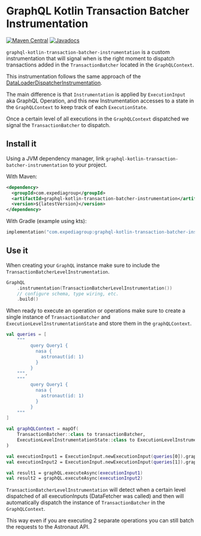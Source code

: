 # GraphQL Kotlin Transaction Batcher Instrumentation
[![Maven Central](https://img.shields.io/maven-central/v/com.expediagroup/graphql-kotlin-transaction-batcher-instrumentation.svg?label=Maven%20Central)](https://search.maven.org/search?q=g:%22com.expediagroup%22%20AND%20a:%22graphql-kotlin-transaction-batcher-instrumentation%22)
[![Javadocs](https://img.shields.io/maven-central/v/com.expediagroup/graphql-kotlin-transaction-batcher-instrumentation.svg?label=javadoc&colorB=brightgreen)](https://www.javadoc.io/doc/com.expediagroup/graphql-kotlin-transaction-batcher-instrumentation)

`graphql-kotlin-transaction-batcher-instrumentation` is a custom instrumentation that will signal when is the right moment
to dispatch transactions added in the `TransactionBatcher` located in the `GraphQLContext`.

This instrumentation follows the same approach of the [DataLoaderDispatcherInstrumentation](https://github.com/graphql-java/graphql-java/blob/master/src/main/java/graphql/execution/instrumentation/dataloader/DataLoaderDispatcherInstrumentation.java).

The main difference is that `Instrumentation` is applied by `ExecutionInput` aka GraphQL Operation, and this new Instrumentation
accesses to a state in the `GraphQLContext` to keep track of each `ExecutionState`.

Once a certain level of all executions in the `GraphQLContext` dispatched we signal the `TransactionBatcher` to dispatch.

## Install it

Using a JVM dependency manager, link `graphql-kotlin-transaction-batcher-instrumentation` to your project.

With Maven:

```xml
<dependency>
  <groupId>com.expediagroup</groupId>
  <artifactId>graphql-kotlin-transaction-batcher-instrumentation</artifactId>
  <version>${latestVersion}</version>
</dependency>
```

With Gradle (example using kts):

```kotlin
implementation("com.expediagroup:graphql-kotlin-transaction-batcher-instrumentation:$latestVersion")
```

## Use it

When creating your `GraphQL` instance make sure to include the `TransactionBatcherLevelInstrumentation`.

```kotlin
GraphQL
    .instrumentation(TransactionBatcherLevelInstrumentation())
    // configure schema, type wiring, etc.
    .build()
```

When ready to execute an operation or operations make sure to create a single instance of `TransactionBatcher`
and `ExecutionLevelInstrumentationState` and store them in the `graphQLContext`.

```kotlin
val queries = [
    """
         query Query1 {
           nasa {
             astronaut(id: 1)
           }
         }
    """,
    """
         query Query1 {
           nasa {
             astronaut(id: 1)
           }
         }
    """
]

val graphQLContext = mapOf(
    TransactionBatcher::class to transactionBatcher,
    ExecutionLevelInstrumentationState::class to ExecutionLevelInstrumentationState(queries.size)
)

val executionInput1 = ExecutionInput.newExecutionInput(queries[0]).graphQLContext(graphQLContext).build()
val executionInput2 = ExecutionInput.newExecutionInput(queries[1]).graphQLContext(graphQLContext).build()

val result1 = graphQL.executeAsync(executionInput1)
val result2 = graphQL.executeAsync(executionInput2)
```

`TransactionBatcherLevelInstrumentation` will detect when a certain level dispatched of all executionInputs (DataFetcher was called)
and then will automatically dispatch the instance of `TransactionBatcher` in the `GraphQLContext`.

This way even if you are executing 2 separate operations you can still batch the requests to the Astronaut API.

